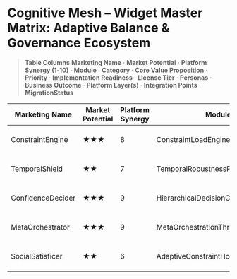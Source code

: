 # Cognitive Mesh – Widget Master Matrix: Adaptive Balance & Governance Ecosystem

> **Table Columns**
> **Marketing Name** · **Market Potential** · **Platform Synergy (1‑10)** · **Module** · **Category** · **Core Value Proposition** · **Priority** · **Implementation Readiness** · **License Tier** · **Personas** · **Business Outcome** · **Platform Layer(s)** · **Integration Points** · **MigrationStatus**

| Marketing Name    | Market Potential | Platform Synergy | Module                             | Category               | Core Value Proposition                              | Priority | Readiness  | License Tier | Personas                 | Business Outcome              | Platform Layer(s)         | Integration Points        | MigrationStatus |
| ----------------- | ---------------- | ---------------- | ---------------------------------- | ---------------------- | --------------------------------------------------- | -------- | ---------- | ------------ | ------------------------ | ----------------------------- | ------------------------- | ------------------------- | -------------- |
| ConstraintEngine  | ★★★              | 8                | ConstraintLoadEngine               | Risk Tuning            | Live, multi‑dimensional constraint modelling        | **P1**   | 🟤 Planned | Enterprise   | SRE, Cognitive Architect | 40 % fewer resource incidents | Metacognitive · Reasoning | Metric Bus · Policy Store |                |
| TemporalShield    | ★★               | 7                | TemporalRobustnessPack             | Risk Tuning            | Spurious‑edge filtering + threat predictor          | **P1**   | 🟤 Planned | Enterprise   | Risk Analyst             | +40 % edge precision          | Reasoning · Metacognitive | TDC Stream · Audit Bus    |                |
| ConfidenceDecider | ★★★              | 9                | HierarchicalDecisionConfidencePack | Policy Engines         | Confidence‑weighted decomposition & strategy switch | **P1**   | 🟤 Planned | Enterprise   | Product Ops              | –30 % task time               | Reasoning · Metacognitive | TDC · MFS · Audit Bus     |                |
| MetaOrchestrator  | ★★★              | 9                | MetaOrchestrationThreatBalance     | Continuous‑Improvement | Mesh‑wide KPI orchestration & ThreatIndex           | **P1**   | 🟤 Planned | Enterprise   | CRO, SRE‑Core            | 60 % faster MTTR              | Metacognitive · Agency    | CLE · TRP · Metric Bus    |                |
| SocialSatisficer  | ★★               | 6                | AdaptiveConstraintHooksPack        | Ethical AI             | Human‑like satisficing & social limits              | **P3**   | 🟤 Planned | Pro / Ent    | Behavioral Sci, UX Lead  | +25 % UX satisfaction         | Metacognitive · Reasoning | CLE · MOTB                |                | 